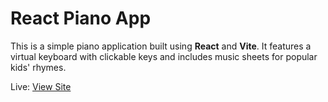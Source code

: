 # React Piano App

This is a simple piano application built using **React** and **Vite**. It features a virtual keyboard with clickable keys and includes music sheets for popular kids' rhymes.

Live: [View Site](https://joshuakitong.github.io/piano)